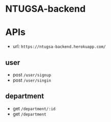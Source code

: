 # NTUGSA-backend

# APIs

-   url: `https://ntugsa-backend.herokuapp.com/`

## user

-   post `/user/signup`
-   post `/user/singin`

## department

-   get `/department/:id`
-   get `/department`

